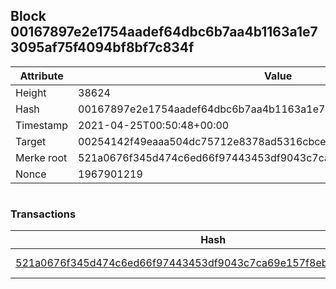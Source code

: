 ## Block 00167897e2e1754aadef64dbc6b7aa4b1163a1e73095af75f4094bf8bf7c834f

Attribute | Value
--- | ---
Height | 38624
Hash | 00167897e2e1754aadef64dbc6b7aa4b1163a1e73095af75f4094bf8bf7c834f
Timestamp | 2021-04-25T00:50:48+00:00
Target | 00254142f49eaaa504dc75712e8378ad5316cbcead634704b3734b6271167cc4
Merke root | 521a0676f345d474c6ed66f97443453df9043c7ca69e157f8eb894b468a79029
Nonce | 1967901219

```

```

### Transactions

Hash | Amount
--- | ---
[521a0676f345d474c6ed66f97443453df9043c7ca69e157f8eb894b468a79029](521a0676f345d474c6ed66f97443453df9043c7ca69e157f8eb894b468a79029.md) | 10.00000000 SKEPTI 
